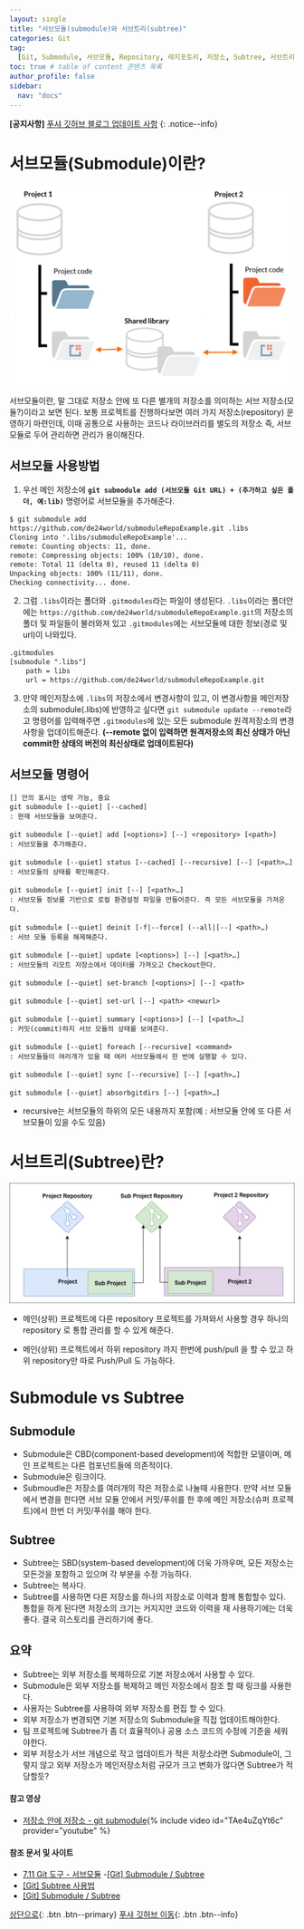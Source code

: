 ```yaml
---
layout: single
title: "서브모듈(submodule)와 서브트리(subtree)"
categories: Git
tag:
  [Git, Submodule, 서브모듈, Repository, 레지포토리, 저장소, Subtree, 서브트리]
toc: true # table of content 콘텐츠 목록
author_profile: false
sidebar:
  nav: "docs"
---
```


**[공지사항]** [푸샤 깃허브 블로그 업데이트 사항](https://github.com/de24world/de24world.github.io)
{: .notice--info}

# 서브모듈(Submodule)이란?

<img src="/assets/images/Git/submodules-monorepo.png" />

서브모듈이란, 말 그대로 저장소 안에 또 다른 별개의 저장소를 의미하는 서브 저장소(모듈?)이라고 보면 된다. 보통 프로젝트를 진행하다보면 여러 가지 저장소(repository) 운영하기 마련인데, 이때 공통으로 사용하는 코드나 라이브러리를 별도의 저장소 즉, 서브모듈로 두어 관리하면 관리가 용이해진다.

## 서브모듈 사용방법

1. 우선 메인 저장소에 <strong>`git submodule add (서브모듈 Git URL) + (추가하고 싶은 폴더, 예:lib)`</strong> 명령어로 서브모듈을 추가해준다.

```
$ git submodule add https://github.com/de24world/submoduleRepoExample.git .libs
Cloning into '.libs/submoduleRepoExample'...
remote: Counting objects: 11, done.
remote: Compressing objects: 100% (10/10), done.
remote: Total 11 (delta 0), reused 11 (delta 0)
Unpacking objects: 100% (11/11), done.
Checking connectivity... done.
```

2. 그럼 `.libs`이라는 폴더와 `.gitmodules`라는 파일이 생성된다. `.libs`이라는 폴더안에는 `https://github.com/de24world/submoduleRepoExample.git`의 저장소의 폴더 및 파일들이 불러와져 있고 `.gitmodules`에는 서브모듈에 대한 정보(경로 및 url)이 나와있다.

```
.gitmodules
[submodule ".libs"]
    path = libs
    url = https://github.com/de24world/submoduleRepoExample.git
```

3. 만약 메인저장소에 `.libs`의 저장소에서 변경사항이 있고, 이 변경사항을 메인저장소의 submodule(.libs)에 반영하고 싶다면 `git submodule update --remote`라고 명령어를 입력해주면 `.gitmodules`에 있는 모든 submodule 원격저장소의 변경사항을 업데이트해준다. <strong>(--remote 없이 입력하면 원격저장소의 최신 상태가 아닌 commit한 상태의 버전의 최신상태로 업데이트된다)</strong>

## 서브모듈 명령어

```
[] 안의 표시는 생략 가능, 중요
git submodule [--quiet] [--cached]
: 현재 서브모듈을 보여준다.

git submodule [--quiet] add [<options>] [--] <repository> [<path>]
: 서브모듈을 추가해준다.

git submodule [--quiet] status [--cached] [--recursive] [--] [<path>…​]
: 서브모듈의 상태를 확인해준다.

git submodule [--quiet] init [--] [<path>…​]
: 서브모듈 정보를 기반으로 로컬 환경설정 파일을 만들어준다. 즉 모든 서브모듈을 가져온다.

git submodule [--quiet] deinit [-f|--force] (--all|[--] <path>…​)
: 서브 모듈 등록을 해제해준다.

git submodule [--quiet] update [<options>] [--] [<path>…​]
: 서브모듈의 리모트 저장소에서 데이터를 가져오고 Checkout한다.

git submodule [--quiet] set-branch [<options>] [--] <path>

git submodule [--quiet] set-url [--] <path> <newurl>

git submodule [--quiet] summary [<options>] [--] [<path>…​]
: 커밋(commit)하지 서브 모듈의 상태를 보여준다.

git submodule [--quiet] foreach [--recursive] <command>
: 서브모듈들이 여러개가 있을 때 여러 서브모듈에서 한 번에 실행할 수 있다.

git submodule [--quiet] sync [--recursive] [--] [<path>…​]

git submodule [--quiet] absorbgitdirs [--] [<path>…​]
```

- recursive는 서브모듈의 하위의 모든 내용까지 포함(예 : 서브모듈 안에 또 다른 서브모듈이 있을 수도 있음)

# 서브트리(Subtree)란?

<img src="/assets/images/Git/subtree.png" />

- 메인(상위) 프로젝트에 다른 repository 프로젝트를 가져와서 사용할 경우 하나의 repository 로 통합 관리를 할 수 있게 해준다.

- 메인(상위) 프로젝트에서 하위 repository 까지 한번에 push/pull 을 할 수 있고 하위 repository만 따로 Push/Pull 도 가능하다.

# Submodule vs Subtree

## Submodule

- Submodule은 CBD(component-based development)에 적합한 모델이며, 메인 프로젝트는 다른 컴포넌트들에 의존적이다.
- Submodule은 링크이다.
- Submoudle은 저장소를 여러개의 작은 저장소로 나눌때 사용한다. 만약 서브 모듈에서 변경을 한다면 서브 모듈 안에서 커밋/푸쉬를 한 후에 메인 저장소(슈퍼 프로젝트)에서 한번 더 커밋/푸쉬를 해야 한다.

## Subtree

- Subtree는 SBD(system-based development)에 더욱 가까우며, 모든 저장소는 모든것을 포함하고 있으며 각 부분을 수정 가능하다.
- Subtree는 복사다.
- Subtree를 사용하면 다른 저장소를 하나의 저장소로 이력과 함께 통합할수 있다. 통합을 하게 된다면 저장소의 크기는 커지지만 코드와 이력을 재 사용하기에는 더욱 좋다. 결국 히스토리를 관리하기에 좋다.

<div class="notice--success">
<h2>요약</h2>
<ul>
  <li>Subtree는 외부 저장소를 복제하므로 기본 저장소에서 사용할 수 있다.</li>
  <li>Submodule은 외부 저장소를 복제하고 메인 저장소에서 참조 할 때 링크를 사용한다.</li>
  <li>사용자는 Subtree를 사용하여 외부 저장소를 편집 할 수 있다.</li>
  <li>외부 저장소가 변경되면 기본 저장소의 Submodule을 직접 업데이트해야한다.</li>
  <li>팀 프로젝트에 Subtree가 좀 더 효율적이나 공용 소스 코드의 수정에 기준을 세워야한다.</li>
  <li>외부 저장소가 서브 개념으로 작고 업데이트가 적은 저장소라면 Submodule이, 그렇지 않고 외부 저장소가 메인저장소처럼 규모가 크고 변화가 많다면 Subtree가 적당할듯?</li>
</ul>
</div>

#### 참고 영상

- [저장소 안에 저장소 - git submodule](https://youtu.be/TAe4uZqYt6c){% include video id="TAe4uZqYt6c" provider="youtube" %}

#### 참조 문서 및 사이트

- [7.11 Git 도구 - 서브모듈](https://git-scm.com/book/ko/v2/Git-%EB%8F%84%EA%B5%AC-%EC%84%9C%EB%B8%8C%EB%AA%A8%EB%93%88) -[[Git] Submodule / Subtree](https://machine-geon.tistory.com/167)
- [[Git] Subtree 사용법](https://www.three-snakes.com/git/git-subtree)
- [[Git] Submodule / Subtree](https://machine-geon.tistory.com/167)

[상단으로](#svg-란){: .btn .btn--primary}
[푸샤 깃허브 이동](https://github.com/de24world){: .btn .btn--info}

```

```
